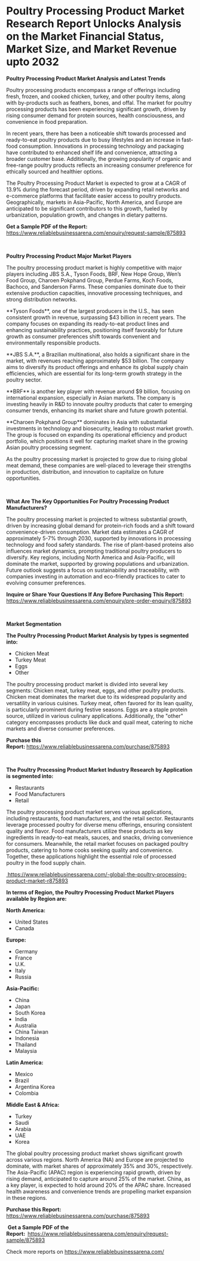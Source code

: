 <p><h1>Poultry Processing Product Market Research Report Unlocks Analysis on the Market Financial Status, Market Size, and Market Revenue upto 2032</h1></p><p><strong>Poultry Processing Product Market Analysis and Latest Trends</strong></p>
<p><p>Poultry processing products encompass a range of offerings including fresh, frozen, and cooked chicken, turkey, and other poultry items, along with by-products such as feathers, bones, and offal. The market for poultry processing products has been experiencing significant growth, driven by rising consumer demand for protein sources, health consciousness, and convenience in food preparation. </p><p>In recent years, there has been a noticeable shift towards processed and ready-to-eat poultry products due to busy lifestyles and an increase in fast-food consumption. Innovations in processing technology and packaging have contributed to enhanced shelf life and convenience, attracting a broader customer base. Additionally, the growing popularity of organic and free-range poultry products reflects an increasing consumer preference for ethically sourced and healthier options.</p><p>The Poultry Processing Product Market is expected to grow at a CAGR of 13.9% during the forecast period, driven by expanding retail networks and e-commerce platforms that facilitate easier access to poultry products. Geographically, markets in Asia-Pacific, North America, and Europe are anticipated to be significant contributors to this growth, fueled by urbanization, population growth, and changes in dietary patterns.</p></p>
<p><strong>Get a Sample PDF of the Report:&nbsp;</strong> <a href="https://www.reliablebusinessarena.com/enquiry/request-sample/875893?utm_campaign=2146&utm_medium=2&utm_source=Github&utm_content=ia&utm_term=21032025&utm_id=poultry-processing-product">https://www.reliablebusinessarena.com/enquiry/request-sample/875893</a></p>
<p>&nbsp;</p>
<p><strong>Poultry Processing Product Major Market Players</strong></p>
<p><p>The poultry processing product market is highly competitive with major players including JBS S.A., Tyson Foods, BRF, New Hope Group, Wen’s Food Group, Charoen Pokphand Group, Perdue Farms, Koch Foods, Bachoco, and Sanderson Farms. These companies dominate due to their extensive production capacities, innovative processing techniques, and strong distribution networks.</p><p>**Tyson Foods**, one of the largest producers in the U.S., has seen consistent growth in revenue, surpassing $43 billion in recent years. The company focuses on expanding its ready-to-eat product lines and enhancing sustainability practices, positioning itself favorably for future growth as consumer preferences shift towards convenient and environmentally responsible products.</p><p>**JBS S.A.**, a Brazilian multinational, also holds a significant share in the market, with revenues reaching approximately $53 billion. The company aims to diversify its product offerings and enhance its global supply chain efficiencies, which are essential for its long-term growth strategy in the poultry sector.</p><p>**BRF** is another key player with revenue around $9 billion, focusing on international expansion, especially in Asian markets. The company is investing heavily in R&D to innovate poultry products that cater to emerging consumer trends, enhancing its market share and future growth potential.</p><p>**Charoen Pokphand Group** dominates in Asia with substantial investments in technology and biosecurity, leading to robust market growth. The group is focused on expanding its operational efficiency and product portfolio, which positions it well for capturing market share in the growing Asian poultry processing segment.</p><p>As the poultry processing market is projected to grow due to rising global meat demand, these companies are well-placed to leverage their strengths in production, distribution, and innovation to capitalize on future opportunities.</p></p>
<p>&nbsp;</p>
<p><strong>What Are The Key Opportunities For Poultry Processing Product Manufacturers?</strong></p>
<p><p>The poultry processing market is projected to witness substantial growth, driven by increasing global demand for protein-rich foods and a shift toward convenience-driven consumption. Market data estimates a CAGR of approximately 5-7% through 2030, supported by innovations in processing technology and food safety standards. The rise of plant-based proteins also influences market dynamics, prompting traditional poultry producers to diversify. Key regions, including North America and Asia-Pacific, will dominate the market, supported by growing populations and urbanization. Future outlook suggests a focus on sustainability and traceability, with companies investing in automation and eco-friendly practices to cater to evolving consumer preferences.</p></p>
<p><strong>Inquire or Share Your Questions If Any Before Purchasing This Report:</strong> <a href="https://www.reliablebusinessarena.com/enquiry/pre-order-enquiry/875893?utm_campaign=2146&utm_medium=2&utm_source=Github&utm_content=ia&utm_term=21032025&utm_id=poultry-processing-product">https://www.reliablebusinessarena.com/enquiry/pre-order-enquiry/875893</a></p>
<p>&nbsp;</p>
<p><strong>Market Segmentation</strong></p>
<p><strong>The Poultry Processing Product Market Analysis by types is segmented into:</strong></p>
<p><ul><li>Chicken Meat</li><li>Turkey Meat</li><li>Eggs</li><li>Other</li></ul></p>
<p><p>The poultry processing product market is divided into several key segments: Chicken meat, turkey meat, eggs, and other poultry products. Chicken meat dominates the market due to its widespread popularity and versatility in various cuisines. Turkey meat, often favored for its lean quality, is particularly prominent during festive seasons. Eggs are a staple protein source, utilized in various culinary applications. Additionally, the "other" category encompasses products like duck and quail meat, catering to niche markets and diverse consumer preferences.</p></p>
<p><strong>Purchase this Report:&nbsp;</strong><a href="https://www.reliablebusinessarena.com/purchase/875893?utm_campaign=2146&utm_medium=2&utm_source=Github&utm_content=ia&utm_term=21032025&utm_id=poultry-processing-product">https://www.reliablebusinessarena.com/purchase/875893</a></p>
<p>&nbsp;</p>
<p><strong>The Poultry Processing Product Market Industry Research by Application is segmented into:</strong></p>
<p><ul><li>Restaurants</li><li>Food Manufacturers</li><li>Retail</li></ul></p>
<p><p>The poultry processing product market serves various applications, including restaurants, food manufacturers, and the retail sector. Restaurants leverage processed poultry for diverse menu offerings, ensuring consistent quality and flavor. Food manufacturers utilize these products as key ingredients in ready-to-eat meals, sauces, and snacks, driving convenience for consumers. Meanwhile, the retail market focuses on packaged poultry products, catering to home cooks seeking quality and convenience. Together, these applications highlight the essential role of processed poultry in the food supply chain.</p></p>
<p><a href="https://www.reliablebusinessarena.com/-global-the-poultry-processing-product-market-r875893?utm_campaign=2146&utm_medium=2&utm_source=Github&utm_content=ia&utm_term=21032025&utm_id=poultry-processing-product">&nbsp;https://www.reliablebusinessarena.com/-global-the-poultry-processing-product-market-r875893</a></p>
<p><strong>In terms of Region, the Poultry Processing Product Market Players available by Region are:</strong></p>
<p>
    <p> <strong> North America: </strong>
        <ul>
            <li>United States</li>
            <li>Canada</li>
        </ul>
        </p> 
    <p> <strong> Europe: </strong>
        <ul>
            <li>Germany</li>
            <li>France</li>
            <li>U.K.</li>
            <li>Italy</li>
            <li>Russia</li>
        </ul>
        </p> 
    <p> <strong> Asia-Pacific: </strong>
        <ul>
            <li>China</li>
            <li>Japan</li>
            <li>South Korea</li>
            <li>India</li>
            <li>Australia</li>
            <li>China Taiwan</li>
            <li>Indonesia</li>
            <li>Thailand</li>
            <li>Malaysia</li>
        </ul>
        </p> 
    <p> <strong> Latin America: </strong>
        <ul>
            <li>Mexico</li>
            <li>Brazil</li>
            <li>Argentina Korea</li>
            <li>Colombia</li>
        </ul>
        </p> 
    <p> <strong> Middle East & Africa: </strong>
        <ul>
            <li>Turkey</li>
            <li>Saudi</li>
            <li>Arabia</li>
            <li>UAE</li>
            <li>Korea</li>
        </ul>
    </p>
    </p>
<p><p>The global poultry processing product market shows significant growth across various regions. North America (NA) and Europe are projected to dominate, with market shares of approximately 35% and 30%, respectively. The Asia-Pacific (APAC) region is experiencing rapid growth, driven by rising demand, anticipated to capture around 25% of the market. China, as a key player, is expected to hold around 20% of the APAC share. Increased health awareness and convenience trends are propelling market expansion in these regions.</p></p>
<p><strong>Purchase this Report: </strong><a href="https://www.reliablebusinessarena.com/purchase/875893?utm_campaign=2146&utm_medium=2&utm_source=Github&utm_content=ia&utm_term=21032025&utm_id=poultry-processing-product">https://www.reliablebusinessarena.com/purchase/875893</a></p>
<p>&nbsp;<strong>Get a Sample PDF of the Report:&nbsp;&nbsp;</strong><a href="https://www.reliablebusinessarena.com/enquiry/request-sample/875893?utm_campaign=2146&utm_medium=2&utm_source=Github&utm_content=ia&utm_term=21032025&utm_id=poultry-processing-product">https://www.reliablebusinessarena.com/enquiry/request-sample/875893</a></p>
<p><strong></strong></p>
<p>Check more reports on <a href="https://www.reliablebusinessarena.com/?utm_campaign=2146&utm_medium=2&utm_source=Github&utm_content=ia&utm_term=21032025&utm_id=poultry-processing-product">https://www.reliablebusinessarena.com/</a></p>